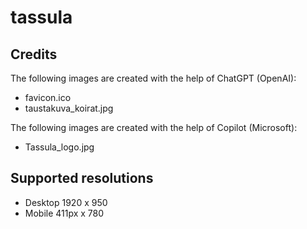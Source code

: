 # tassula

## Credits

The following images are created with the help of ChatGPT (OpenAI):

- favicon.ico
- taustakuva_koirat.jpg

The following images are created with the help of Copilot (Microsoft):

- Tassula_logo.jpg

## Supported resolutions

- Desktop 1920 x 950
- Mobile 411px x 780
